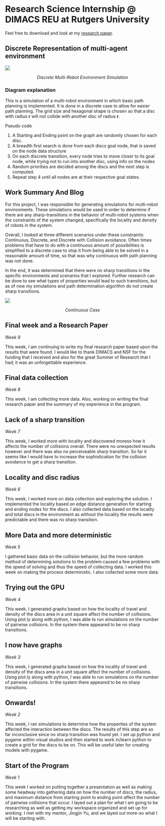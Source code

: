 # Research Science Internship @ DIMACS REU at Rutgers University

Feel free to download and look at my [research paper](../Resources/finalResearchPaper.pdf).


## Discrete Representation of multi-agent environment

![](../Resources/DiscreteSmaller.gif)

<center><em>Discrete Multi-Robot Environment Simulation</em></center>

### Diagram explanation

This is a simulation of a multi-robot environment in which basic path
planning is implemented. It is done in a discrete case to allow for easier
path planning. The grid size and hexagonal shape is chosen so that a disc
with radius **r** will not collide with another disc of radius **r**.

Pseudo code

1. A Starting and Ending point on the graph are randomly chosen for each disc.
1. A breadth first search is done from each discs goal node, that is saved on the node data structure
1. On each discrete transition, every node tries to move closer to its goal node, while trying not to run into another disc, using info on the nodes
1. Random priorities are decided among the discs and the next step is computed.
1. Repeat step 4 until all nodes are at their respective goal states.

## Work Summary And Blog

For this project, I was responsible for generating simulations for
multi-robot environments. These simulations would be used in order to
determine if there are any sharp-transitions in the behavior of
multi-robot systems when the constraints of the system changed,
specifically the locality and density of robots in the system.

Overall, I looked at three different scenarios under these constraints:
Continuous, Discrete, and Discrete with Collision avoidance. Often times
problems that have to do with a continuous amount of possibilities is
simplified to a discrete case to stop it from being able to be solved in
a reasonable amount of time, so that was why continuous with path
planning was not done.

In the end, it was determined that there were no sharp transitions in
the specific environments and scenarios that I explored. Further
research can be done to see what types of properties would lead to such
transitions, but as of now my simulations and path determination
algorithm do not create sharp transitions.

![](../Resources/ContinuousSmaller.gif)

<center><em>Continuous Case</em></center>

## Final week and a Research Paper

*Week 9*

This week, I am continuing to write my final research paper based upon
the results that were found. I would like to thank DIMACS and NSF for
the funding that I received and also for the great Summer of Research
that I had; it was an unforgettable experience.

## Final data collection

*Week 8*

This week, I am collecting more data. Also, working on writing the final
research paper and the summary of my experience in the program.


## Lack of a sharp transition

*Week 7*

This week, I worked more with locality and discovered moreso how it
affects the number of collisions overall. There were no unexpected
results however and there was also no perceiveable sharp transition. So
far it seems like I would have to increase the sophistication for the
collision avoidance to get a sharp transition.

##  Locality and disc radius

*Week 6*

This week, I worked more on data collection and exploring the solution.
I implemented the locality based on edge distance generation for
starting and ending nodes for the discs. I also collected data based on
the locality and total discs in the environment as without the locality
the results were predictable and there was no sharp transition.

## More Data and more deterministic

*Week 5*

I gathered basic data on the collision behavior, but the more random
method of determining solutions to the problem caused a few problems
with the speed of solving and thus the speed of collecting data. I
worked this week on making the process deterministic. I also collected
some more data.

## Trying out the GPU

*Week 4*

This week, I generated graphs based on how the locality of travel and
density of the discs area in a unit square affect the number of
collisions. Using plot.ly along with python, I was able to run
simulations on the number of pairwise collisions. In the system there
appeared to be no sharp transitions.


## I now have graphs

*Week 3*

 This week, I generated graphs based on how the locality of travel and
density of the discs area in a unit square affect the number of
collisions. Using plot.ly along with python, I was able to run
simulations on the number of pairwise collisions. In the system there
appeared to be no sharp transitions.

## Onwards!

*Week 2*

 This week, I ran simulations to determine how the properties of the
system affected the interaction between the discs. The results of this
step are so far inconclusive since no sharp transition was found yet. I
set up python and pygame within visual studios and then started to work
in/learn python to create a grid for the discs to be on. This will be
useful later for creating models with pygame.


## Start of the Program

*Week 1*

 This week I worked on putting together a presentation as well as making
some headway into gathering data on how the number of discs, the radius,
and maximum distance from starting point to ending point affect the
number of pairwise collisions that occur. I layed out a plan for what I
am going to be researching as well as getting my workspace organized and
set up for working. I met with my mentor, Jingjin Yu, and we layed out
more-so what I will be starting with.